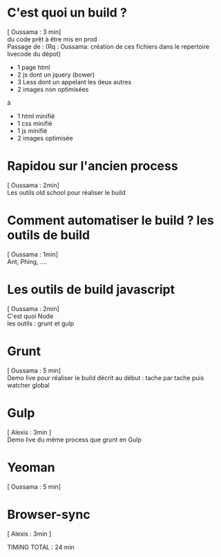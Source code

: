 # C'est quoi un build ?
[ Oussama : 3 min]     
du code prêt à être mis en prod     
Passage de :    (Rq : Oussama: création de ces fichiers dans le repertoire livecode du dépot)    

* 1 page html
* 2 js dont un jquery (bower)
* 3 Less dont un appelant les deux autres
* 2 images non optimisées

à    

* 1 html minifié
* 1 css minifié
* 1 js minifié
* 2 images optimisée


# Rapidou sur l'ancien process
[ Oussama : 2min]     
Les outils old school pour réaliser le build

# Comment automatiser le build ? les outils de build
[ Oussama : 1min]     
Ant, Phing, ....

# Les outils de build javascript
[  Oussama : 2min]     
C'est quoi Node     
les outils : grunt et gulp

# Grunt
[ Oussama : 5 min]      
Demo live pour réaliser le build décrit au début : tache par tache puis watcher global

# Gulp
[ Alexis : 3min ]      
Demo live du même process que grunt en Gulp

# Yeoman
[ Oussama : 5 min]     

# Browser-sync
[ Alexis : 3min ]    

TIMING TOTAL : 24 min
